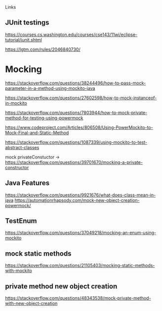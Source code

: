 Links

JUnit testings 
---------------
https://courses.cs.washington.edu/courses/cse143/11wi/eclipse-tutorial/junit.shtml

https://lgtm.com/rules/2046840730/

Mocking
========
https://stackoverflow.com/questions/38244496/how-to-pass-mock-parameter-in-a-method-using-mockito-java

https://stackoverflow.com/questions/27602598/how-to-mock-instanceof-in-mockito

https://stackoverflow.com/questions/7803944/how-to-mock-private-method-for-testing-using-powermock

https://www.codeproject.com/Articles/806508/Using-PowerMockito-to-Mock-Final-and-Static-Method

https://stackoverflow.com/questions/1087339/using-mockito-to-test-abstract-classes

mock privateConstuctor ->
https://stackoverflow.com/questions/39701670/mocking-a-private-constructor


Java Features
-------------
https://stackoverflow.com/questions/9921676/what-does-class-mean-in-java
https://automationrhapsody.com/mock-new-object-creation-powermock/

TestEnum
--------
https://stackoverflow.com/questions/37049218/mocking-an-enum-using-mockito

mock static methods
------------------
https://stackoverflow.com/questions/21105403/mocking-static-methods-with-mockito

private method new object creation
-----------------------------------

https://stackoverflow.com/questions/48343538/mock-private-method-with-new-object-creation

